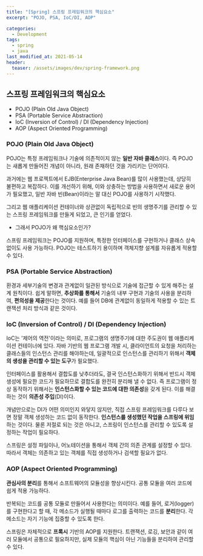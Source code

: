 ```yaml
---
title: "[Spring] 스프링 프레임워크의 핵심요소"
excerpt: "POJO, PSA, IoC/DI, AOP"

categories:
  - Development
tags:
  - spring
  - java
last_modified_at: 2021-05-14
header:
  teaser: /assets/images/dev/spring-framework.png
---
```


## 스프링 프레임워크의 핵심요소

- POJO (Plain Old Java Object)
- PSA (Portable Service Abstraction)
- IoC (Inversion of Control) / DI (Dependency Injection)
- AOP (Aspect Oriented Programming)

### POJO (Plain Old Java Object)

POJO는 특정 프레임워크나 기술에 의존적이지 않는 **일반 자바 클래스**이다. 
즉 POJO는 새롭게 만들어진 개념이 아니라, 원래 존재하던 것을 가리키는 단어이다.

과거에는 웹 프로젝트에서 EJB(Enterprise Java Bean)를 많이 사용했는데, 상당히 불편하고 복잡하다. 
이를 개선하기 위해, 이와 상충하는 방법을 사용하면서 새로운 용어가 필요했고, 
일반 자바 빈(Bean)이라는 말 대신 POJO를 사용하기 시작했다. 

그리고 웹 애플리케이션 컨테이너와 상관없이 독립적으로 빈의 생명주기를 관리할 수 있는 스프링 프레임워크를 만들게 되었고, 큰 인기를 얻었다.

- 그래서 POJO가 왜 핵심요소인가?

스프링 프레임워크는 POJO를 지원하며, 특정한 인터페이스를 구현하거나 클래스 상속 없이도 사용 가능하다. 
POJO는 테스트하기 용이하며 객체지향 설계를 자유롭게 적용할 수 있다.

### PSA (Portable Service Abstraction)

환경과 세부기술의 변경과 관계없이 일관된 방식으로 기술에 접근할 수 있게 해주는 설계 원칙이다.
쉽게 말하면, **추상화를 통해서** 기술의 내부 구현과 기술의 사용을 분리하여, **편의성을 제공**한다는 것이다. 
예를 들어 DB에 관계없이 동일하게 적용할 수 있는 트랜잭션 처리 방식과 같은 것이다.

### IoC (Inversion of Control) / DI (Dependency Injection)

IoC는 '제어의 역전'이라는 의미로, 프로그램의 생명주기에 대한 주도권이 웹 애플리케이션 컨테이너에 있다. 
자바 기반의 웹 프로그램 개발 시, 클라이언트의 요청을 처리하는 클래스들의 인스턴스 관리를 해야하는데, 
일괄적으로 인스턴스를 관리하기 위해서 **객체의 생성을 관리할 수 있는 도구**가 필요했다.

인터페이스를 활용해서 결합도를 낮추더라도, 결국 인스턴스화하기 위해서 반드시 객체 생성에 필요한 코드가 필요하므로 결합도를 완전히 분리해 낼 수 없다. 
즉 프로그램이 정상 동작하기 위해서는 **인스턴스화할 수 있는 코드에 대한 의존성**을 갖게 된다. 이를 해결하는 것이 **의존성 주입**(DI)이다.

개념만으로는 DI가 어떤 의미인지 와닿지 않지만, 직접 스프링 프레임워크를 다루다 보면 정말 객체 생성하는 코드 없이 동작한다. 
**인스턴스를 생성했던 작업을 스프링에 위임**하는 것이다. 
물론 저절로 되는 것은 아니고, 스프링이 인스턴스를 관리할 수 있도록 설정하는 작업이 필요하다.

스프링은 설정 파일이나, 어노테이션을 통해서 객체 간의 의존 관계를 설정할 수 있다. 
따라서 객체는 의존하고 있는 객체를 직접 생성하거나 검색할 필요가 없다.

### AOP (Aspect Oriented Programming)

**관심사의 분리**를 통해서 소프트웨어의 모듈성을 향상시킨다. 
공통 모듈을 여러 코드에 쉽게 적용 가능하다.

반복되는 코드를 공통 모듈로 만들어서 사용한다는 의미이다. 
예를 들어, 로거(logger)를 구현한다고 할 때, 각 메소드가 실행될 때마다 로그를 출력하는 코드를 **분리**한다. 
각 메소드는 자기 기능에 집중할 수 있도록 한다.

스프링은 자체적으로 **프록시** 기반의 AOP를 지원한다.
트랜잭션, 로깅, 보안과 같이 여러 모듈에서 공통으로 필요하지만, 실제 모듈의 핵심이 아닌 기능들을 분리하여 관리할 수 있다.
